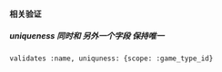 #### 相关验证
##### uniqueness 同时和 另外一个字段 保持唯一
```
validates :name, uniquness: {scope: :game_type_id} 
```
